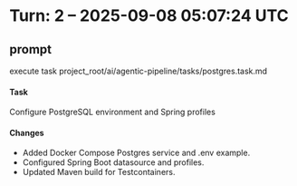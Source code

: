 # Turn: 2 – 2025-09-08 05:07:24 UTC

## prompt
execute task project_root/ai/agentic-pipeline/tasks/postgres.task.md

#### Task
Configure PostgreSQL environment and Spring profiles

#### Changes
- Added Docker Compose Postgres service and .env example.
- Configured Spring Boot datasource and profiles.
- Updated Maven build for Testcontainers.
